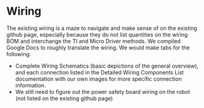 # Wiring

The existing wiring is a maze to navigate and make sense of on the existing github page, especially because they do not list quantities on the wiring BOM and interchange the TI and Micro Driver methods. We compiled Google Docs to roughly translate the wiring. We would make tabs for the following:
- Complete Wiring Schematics (basic depictions of the general overview), and each connection listed in the Detailed Wiring Components List documentation with our own images for more specific connection information.
- We still need to figure out the power safety board wiring on the robot (not listed on the existing github page)
